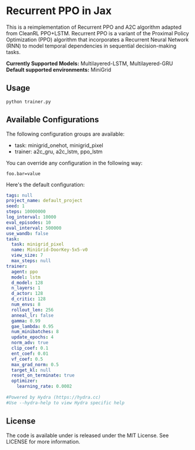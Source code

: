 # Recurrent PPO in Jax

This is a reimplementation of Recurrent PPO and A2C algorithm adapted from CleanRL PPO+LSTM. Recurrent PPO is a variant of the Proximal Policy Optimization (PPO) algorithm that incorporates a Recurrent Neural Network (RNN) to model temporal dependencies in sequential decision-making tasks. 

**Currently Supported Models:** Multilayered-LSTM, Multilayered-GRU
**Default supported environments:** MiniGrid

## Usage

```
python trainer.py 
```

## Available Configurations
The following configuration groups are available:

- task: minigrid_onehot, minigrid_pixel
- trainer: a2c_gru, a2c_lstm, ppo_lstm

You can override any configuration in the following way:

```
foo.bar=value
```

Here's the default configuration:
```yaml
tags: null
project_name: default_project
seed: 1
steps: 10000000
log_interval: 10000
eval_episodes: 10
eval_interval: 500000
use_wandb: false
task:
  task: minigrid_pixel
  name: MiniGrid-DoorKey-5x5-v0
  view_size: 7
  max_steps: null
trainer:
  agent: ppo
  model: lstm
  d_model: 128
  n_layers: 1
  d_actor: 128
  d_critic: 128
  num_envs: 8
  rollout_len: 256
  anneal_lr: false
  gamma: 0.99
  gae_lambda: 0.95
  num_minibatches: 8
  update_epochs: 4
  norm_adv: true
  clip_coef: 0.1
  ent_coef: 0.01
  vf_coef: 0.5
  max_grad_norm: 0.5
  target_kl: null
  reset_on_terminate: true
  optimizer:
    learning_rate: 0.0002
    
#Powered by Hydra (https://hydra.cc)
#Use --hydra-help to view Hydra specific help
```
## License
The code is available under is released under the MIT License. See LICENSE for more information.

